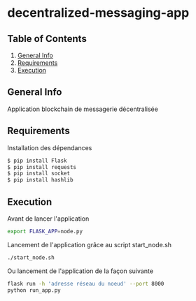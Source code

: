 # decentralized-messaging-app

## Table of Contents
1. [General Info](#general-info)
2. [Requirements](#requirements)
3. [Execution](#execution)

## General Info

Application blockchain de messagerie décentralisée

## Requirements

Installation des dépendances
```sh
$ pip install Flask
$ pip install requests
$ pip install socket
$ pip install hashlib
```

## Execution

Avant de lancer l'application
```sh
export FLASK_APP=node.py
```

Lancement de l'application grâce au script start_node.sh
```sh
./start_node.sh
```

Ou lancement de l'application de la façon suivante
```sh
flask run -h 'adresse réseau du noeud' --port 8000
python run_app.py
```
